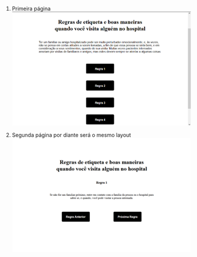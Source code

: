 1. Primeira página
![layout1](assets/img/layout-01.png)

2. Segunda página por diante será o mesmo layout
![layout2](assets/img/layout-02.png)